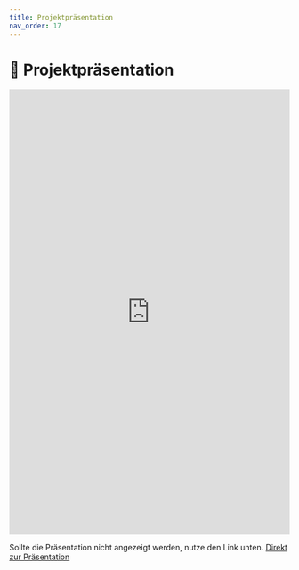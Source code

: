 ```yaml
---
title: Projektpräsentation
nav_order: 17
---
```


# 📄 Projektpräsentation

<iframe 
  src="https://screwyt.github.io/vocapp/docs/00_assets/presentation_web.pdf" 
  width="100%" 
  height="800px" 
  style="border:none;">
</iframe>

  Sollte die Präsentation nicht angezeigt werden, nutze den Link unten. 
  <a href="https://github.com/SCREWYT/vocapp/blob/main/docs/00_assets/presentation_web.pdf" width="100%" height="800px">
    Direkt zur Präsentation
  </a>

